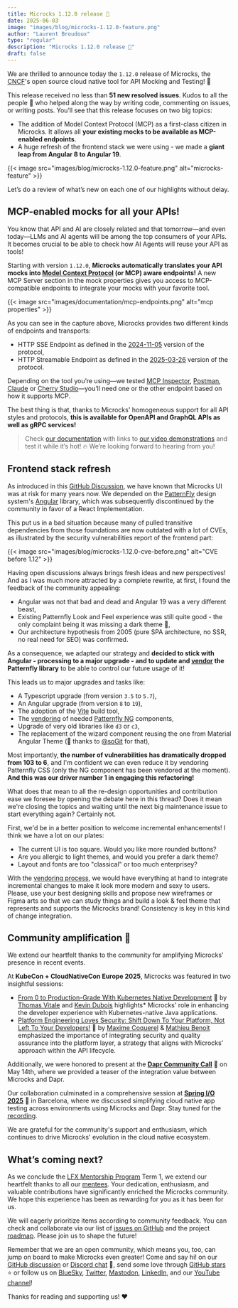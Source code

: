 ```yaml
---
title: Microcks 1.12.0 release 🚀
date: 2025-06-03
image: "images/blog/microcks-1.12.0-feature.png"
author: "Laurent Broudoux"
type: "regular"
description: "Microcks 1.12.0 release 🚀"
draft: false
---
```


We are thrilled to announce today the `1.12.0` release of Microcks, the [CNCF](https://landscape.cncf.io/?selected=microcks)'s open source cloud native tool for API Mocking and Testing! 🚀

This release received no less than **51 new resolved issues**. Kudos to all the people 👏 who helped along the way by writing code, commenting on issues, or writing posts. You’ll see that this release focuses on two big topics:

* The addition of Model Context Protocol (MCP) as a first-class citizen in Microcks. It allows all **your existing mocks to be available as MCP-enabled endpoints**. 
* A huge refresh of the frontend stack we were using - we made a **giant leap from Angular 8 to Angular 19**.

{{< image src="images/blog/microcks-1.12.0-feature.png" alt="microcks-feature" >}}

Let’s do a review of what’s new on each one of our highlights without delay.


## MCP-enabled mocks for all your APIs!

You know that API and AI are closely related and that tomorrow—and even today—LLMs and AI agents will be among the top consumers of your APIs. It becomes crucial to be able to check how AI Agents will reuse your API as tools!

Starting with version `1.12.0`, **Microcks automatically translates your API mocks into [Model Context Protocol](https://modelcontextprotocol.io/) (or MCP) aware endpoints!** A new MCP Server section in the mock properties gives you access to MCP-compatible endpoints to integrate your mocks with your favorite tool.

{{< image src="images/documentation/mcp-endpoints.png" alt="mcp properties" >}}

As you can see in the capture above, Microcks provides two different kinds of endpoints and transports:

* HTTP SSE Endpoint as defined in the [2024-11-05](https://modelcontextprotocol.io/specification/2024-11-05/basic/transports#http-with-sse) version of the protocol,
* HTTP Streamable Endpoint as defined in the [2025-03-26](https://modelcontextprotocol.io/specification/2025-03-26/basic/transports#streamable-http) version of the protocol.

Depending on the tool you’re using—we tested [MCP Inspector](https://modelcontextprotocol.io/docs/tools/inspector), [Postman](https://learning.postman.com/docs/postman-ai-agent-builder/overview/), [Claude](https://claude.ai/) or [Cherry Studio](https://www.cherry-ai.com/)—you’ll need one or the other endpoint based on how it supports MCP.

The best thing is that, thanks to Microcks' homogeneous support for all API styles and protocols, **this is available for OpenAPI and GraphQL APIs as well as gRPC services!**

> Check [our documentation](https://microcks.io/documentation/explanations/mcp-endpoints/) with links to [our video demonstrations](https://www.youtube.com/@Microcks/search?query=mcp) and test it while it’s hot! 🔥 We’re looking forward to hearing from you!


## Frontend stack refresh

As introduced in this [GitHub Discussion](https://github.com/orgs/microcks/discussions/1458), we have known that Microcks UI was at risk for many years now. We depended on the [PatternFly](https://www.patternfly.org/) design system's [Angular](https://angular.dev/) library, which was subsequently discontinued by the community in favor of a React Implementation.

This put us in a bad situation because many of pulled transitive dependencies from those foundations are now outdated with a lot of CVEs, as illustrated by the security vulnerabilities report of the frontend part:

{{< image src="images/blog/microcks-1.12.0-cve-before.png" alt="CVE before 1.12" >}}

Having open discussions always brings fresh ideas and new perspectives! And as I was much more attracted by a complete rewrite, at first, I found the feedback of the community appealing: 

* Angular was not that bad and dead and Angular 19 was a very different beast,
* Existing Patternfly Look and Feel experience was still quite good - the only complaint being it was missing a dark theme 🎨,
* Our architecture hypothesis from 2005 (pure SPA architecture, no SSR, no real need for SEO) was confirmed.

As a consequence, we adapted our strategy and **decided to stick with Angular - processing to a major upgrade - and to update and [vendor](https://slaptijack.com/programming/what-is-vendoring.html) the Patternfly library** to be able to control our future usage of it!

This leads us to major upgrades and tasks like:

* A Typescript upgrade (from version `3.5` to `5.7`),
* An Angular upgrade (from version `8` to `19`),
* The adoption of the [Vite](https://vite.dev/) build tool,
* The [vendoring](https://slaptijack.com/programming/what-is-vendoring.html) of needed [Patternfly NG](https://github.com/patternfly/patternfly-ng) components,
* Upgrade of very old libraries like `d3` or `c3`,
* The replacement of the wizard component reusing the one from Material Angular Theme (🙏 thanks to [@soGit](https://github.com/soGit) for that), 

Most importantly, **the number of vulnerabilities has dramatically dropped from 103 to 6**, and I'm confident we can even reduce it by vendoring Patternfly CSS (only the NG component has been vendored at the moment). **And this was our driver number 1 in engaging this refactoring!**

What does that mean to all the re-design opportunities and contribution ease we foresee by opening the debate here in this thread? Does it mean we're closing the topics and waiting until the next big maintenance issue to start everything again? Certainly not.

First, we'd be in a better position to welcome incremental enhancements! I think we have a lot on our plates:

* The current UI is too square. Would you like more rounded buttons?
* Are you allergic to light themes, and would you prefer a dark theme?
* Layout and fonts are too "classical" or too much enterprisey?

With the [vendoring process](https://slaptijack.com/programming/what-is-vendoring.html), we would have everything at hand to integrate incremental changes to make it look more modern and sexy to users. Please, use your best designing skills and propose new wireframes or Figma arts so that we can study things and build a look & feel theme that represents and supports the Microcks brand! Consistency is key in this kind of change integration.


## Community amplification 📣

We extend our heartfelt thanks to the community for amplifying Microcks' presence in recent events.

At **KubeCon + CloudNativeCon Europe 2025**, Microcks was featured in two insightful sessions:

* [From 0 to Production-Grade With Kubernetes Native Development](https://youtu.be/07RnkzSc6Jg?si=6Kf8zjDFvuGWzNQP) 🍿 by [Thomas Vitale](https://www.linkedin.com/in/vitalethomas/) and [Kevin Dubois](https://www.linkedin.com/in/kevindubois/) highlights* Microcks' role in enhancing the developer experience with Kubernetes-native Java applications.
* [Platform Engineering Loves Security: Shift Down To Your Platform, Not Left To Your Developers!](https://youtu.be/Es3DBj2UgIE?si=tuh_Ek_so8OcnwUu) 🍿 by [Maxime Coquerel](https://www.linkedin.com/in/maximecoquerel/) & [Mathieu Benoit](https://www.linkedin.com/in/mathieubenoitqc/) emphasized the importance of integrating security and quality assurance into the platform layer, a strategy that aligns with Microcks' approach within the API lifecycle.

Additionally, we were honored to present at the **[Dapr Community Call](https://www.youtube.com/live/pbla9IjikvM?si=2l1_PtmbJEo6Su7A)** 🍿 on May 14th, where we provided a teaser of the integration value between Microcks and Dapr.

Our collaboration culminated in a comprehensive session at **[Spring I/O 2025](https://2025.springio.net/)** 🍃 in Barcelona, where we discussed simplifying cloud native app testing across environments using Microcks and Dapr. Stay tuned for the [recording](https://www.youtube.com/@SpringIOConference).

We are grateful for the community's support and enthusiasm, which continues to drive Microcks' evolution in the cloud native ecosystem.


## What’s coming next?

As we conclude the [LFX Mentorship Program](https://lfx.linuxfoundation.org/tools/mentorship/) Term 1, we extend our heartfelt thanks to all our [mentees](https://www.linkedin.com/posts/microcks_opensource-activity-7302340683829268480-t1Ye?utm_source=share&utm_medium=member_desktop&rcm=ACoAAAIPBbsBvINQZpsEFVoO75QoZ5wnJTDeh98). Your dedication, enthusiasm, and valuable contributions have significantly enriched the Microcks community. We hope this experience has been as rewarding for you as it has been for us.

We will eagerly prioritize items according to community feedback. You can check and collaborate via our list of [issues on GitHub](https://github.com/microcks/microcks/issues) and the project [roadmap](https://github.com/orgs/microcks/projects/1). Please join us to shape the future!

Remember that we are an open community, which means you, too, can jump on board to make Microcks even greater! Come and say hi! on our [GitHub discussion](https://github.com/microcks/microcks/discussions) or [Discord chat](https://microcks.io/discord-invite/) 👻, send some love through [GitHub stars](https://github.com/microcks/microcks) ⭐️ or follow us on [BlueSky](https://bsky.app/profile/microcks.io), [Twitter](https://twitter.com/microcksio), [Mastodon](https://hachyderm.io/@microcksio@mastodon.social), [LinkedIn](https://www.linkedin.com/company/microcks/), and our [YouTube channel](https://www.youtube.com/c/Microcks)!

Thanks for reading and supporting us! ❤️
